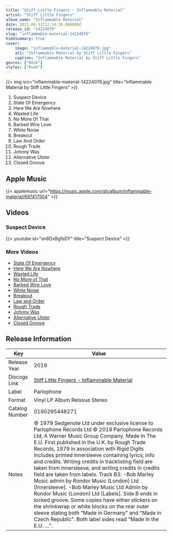 ```yaml
---
title: "Stiff Little Fingers - Inflammable Material"
artist: "Stiff Little Fingers"
album_name: "Inflammable Material"
date: 2021-08-31T12:34:26.000000Z
release_id: "14224076"
slug: "inflammable-material-14224076"
hideSummary: true
cover:
    image: "inflammable-material-14224076.jpg"
    alt: "Inflammable Material by Stiff Little Fingers"
    caption: "Inflammable Material by Stiff Little Fingers"
genres: ["Rock"]
styles: ["Punk"]
---
```


{{< img src="inflammable-material-14224076.jpg" title="Inflammable Material by Stiff Little Fingers" >}}

<!-- section break -->

1. Suspect Device
2. State Of Emergency
3. Here We Are Nowhere
4. Wasted Life
5. No More Of That
6. Barbed Wire Love
7. White Noise
8. Breakout
9. Law And Order
10. Rough Trade
11. Johnny Was
12. Alternative Ulster
13. Closed Groove

<!-- section break -->




## Apple Music
{{< applemusic url="https://music.apple.com/gb/album/inflammable-material/697417504" >}}





## Videos
### Suspect Device
{{< youtube id="on6DxBgfsDY" title="Suspect Device" >}}<br>

### More Videos

- [State Of Emergency](https://www.youtube.com/watch?v=-RMKSlByyMg)
- [Here We Are Nowhere](https://www.youtube.com/watch?v=mnw8LfFttp8)
- [Wasted Life](https://www.youtube.com/watch?v=8nx8adlkvFw)
- [No More of That](https://www.youtube.com/watch?v=9tAmudEXHis)
- [Barbed Wire Love](https://www.youtube.com/watch?v=anNJU1ExuJw)
- [White Noise](https://www.youtube.com/watch?v=xrocrwBVyAs)
- [Breakout](https://www.youtube.com/watch?v=HRC9C_2gHZo)
- [Law and Order](https://www.youtube.com/watch?v=LD8Y0F9BZ8A)
- [Rough Trade](https://www.youtube.com/watch?v=WMCjbX6gSEo)
- [Johnny Was](https://www.youtube.com/watch?v=2SCAFiP049o)
- [Alternative Ulster](https://www.youtube.com/watch?v=PlGmYetiCjA)
- [Closed Groove](https://www.youtube.com/watch?v=xFgRXssRmQ4)


## Release Information
|  Key           | Value                                                |
| ---------------| ---------------------------------------------------- |
| Release Year   | 2019                                   |
| Discogs Link   | [Stiff Little Fingers - Inflammable Material](https://www.discogs.com/release/14224076-Stiff-Little-Fingers-Inflammable-Material) |
| Label          | Parlophone |
| Format         | Vinyl LP Album Reissue Stereo |
| Catalog Number | 0190295448271 |
| Notes | ℗ 1979 Sedgenote Ltd under exclusive license to Parlophone Records Ltd © 2019 Parlophone Records Ltd, A Warner Music Group Company. Made In The E.U.  First published in the U.K. by Rough Trade Records, 1979 in association with Rigid Digits  Includes printed innersleeve containing lyrics, info and credits.  Writing credits in tracklisting field are taken from innersleeve, and writing credits in credits field are taken from labels.  Track B3: -Bob Marley Music admin by Rondor Music (London) Ltd [Innersleeve]. -Bob Marley Music Ltd Admin by Rondor Music (London) Ltd [Labels].  Side B ends in locked groove.  Some copies have either stickers on the shrinkwrap or white blocks on the rear outer sleeve stating both "Made in Germany" and "Made in Czech Republic". Both label sides read "Made In the E.U. ...". |